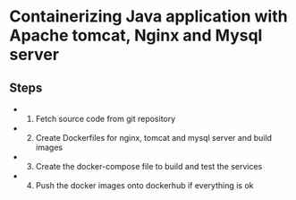 # Containerizing Java application with Apache tomcat, Nginx and Mysql server

## Steps   

- 1. Fetch source code from git repository
- 2. Create Dockerfiles for nginx, tomcat and mysql server and build images
- 3. Create the docker-compose file to build and test the services
- 4. Push the docker images onto dockerhub if everything is ok
